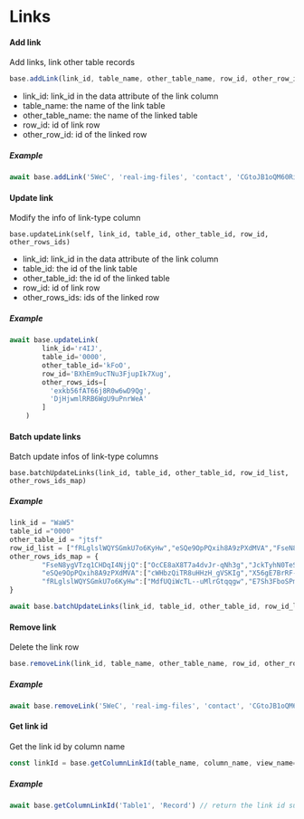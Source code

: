 # Links


#### Add link

Add links, link other table records

```javascript
base.addLink(link_id, table_name, other_table_name, row_id, other_row_id)
```

* link_id:  link_id in the data attribute of the link column
* table_name: the name of the link table
* other_table_name: the name of the linked table
* row_id: id of link row
* other_row_id: id of the linked row 

##### Example

```javascript
await base.addLink('5WeC', 'real-img-files', 'contact', 'CGtoJB1oQM60RiKT-c5J-g', 'PALm2wPKTCy-jdJNv_UWaQ')
```

#### Update link

Modify the info of link-type column

```
base.updateLink(self, link_id, table_id, other_table_id, row_id, other_rows_ids)
```

* link_id:  link_id in the data attribute of the link column
* table_id: the id of the link table
* other_table_id:  the id of the linked table
* row_id:   id of link row
* other_rows_ids: ids of the linked row 


##### Example

```javascript
await base.updateLink(
        link_id='r4IJ',
        table_id='0000',
        other_table_id='kFoO',
        row_id='BXhEm9ucTNu3FjupIk7Xug',
        other_rows_ids=[
          'exkb56fAT66j8R0w6wD9Qg',
          'DjHjwmlRRB6WgU9uPnrWeA'
        ]
    )
```

#### Batch update links

Batch update infos of link-type columns

```
base.batchUpdateLinks(link_id, table_id, other_table_id, row_id_list, other_rows_ids_map)
```

##### Example

```javascript
link_id = "WaW5"
table_id ="0000"
other_table_id = "jtsf"
row_id_list = ["fRLglslWQYSGmkU7o6KyHw","eSQe9OpPQxih8A9zPXdMVA","FseN8ygVTzq1CHDqI4NjjQ"]
other_rows_ids_map = {
    	"FseN8ygVTzq1CHDqI4NjjQ":["OcCE8aX8T7a4dvJr-qNh3g","JckTyhN0TeS8yvH8D3EN7g"],
    	"eSQe9OpPQxih8A9zPXdMVA":["cWHbzQiTR8uHHzH_gVSKIg","X56gE7BrRF-i61YlE4oTcw"],
    	"fRLglslWQYSGmkU7o6KyHw":["MdfUQiWcTL--uMlrGtqqgw","E7Sh3FboSPmfBlDsrj_Fhg","UcZ7w9wDT-uVq4Ohtwgy9w"]
}

await base.batchUpdateLinks(link_id, table_id, other_table_id, row_id_list, other_rows_ids_map)
```

#### Remove link

Delete the link row

```javascript
base.removeLink(link_id, table_name, other_table_name, row_id, other_row_id)
```

##### Example

```javascript
await base.removeLink('5WeC', 'real-img-files', 'contact', 'CGtoJB1oQM60RiKT-c5J-g', 'PALm2wPKTCy-jdJNv_UWaQ')
```

#### Get link id

Get the link id by column name

```javascript
const linkId = base.getColumnLinkId(table_name, column_name, view_name=None)
```

##### Example

```javascript
await base.getColumnLinkId('Table1', 'Record') // return the link id such as 'aHL2'
```
